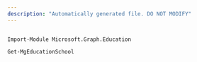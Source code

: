 ```yaml
---
description: "Automatically generated file. DO NOT MODIFY"
---
```


```powershellv2

Import-Module Microsoft.Graph.Education

Get-MgEducationSchool

```
